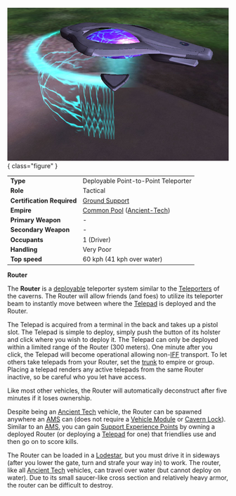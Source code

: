 ![Router](../images/Router.jpg){ class="figure" }

|                            |                                                                                                     |
| -------------------------- | --------------------------------------------------------------------------------------------------- |
| **Type**                   | Deployable Point-to-Point Teleporter                                                                |
| **Role**                   | Tactical                                                                                            |
| **Certification Required** | [Ground Support](../certifications/Ground_Support.md)                                               |
| **Empire**                 | [Common Pool](../terminology/Common_Pool.md) ([Ancient-Tech](../terminology/Ancient_Technology.md)) |
| **Primary Weapon**         | \-                                                                                                  |
| **Secondary Weapon**       | \-                                                                                                  |
| **Occupants**              | 1 (Driver)                                                                                          |
| **Handling**               | Very Poor                                                                                           |
| **Top speed**              | 60 kph (41 kph over water)                                                                          |

**Router**

The **Router** is a [deployable](../terminology/Deploy.md) teleporter system
similar to the [Teleporters](../terminology/Teleporter.md) of the caverns. The
Router will allow friends (and foes) to utilize its teleporter beam to instantly
move between where the [Telepad](../weapons/Telepad.md) is deployed and the
Router.

The Telepad is acquired from a terminal in the back and takes up a pistol slot.
The Telepad is simple to deploy, simply push the button of its holster and click
where you wish to deploy it. The Telepad can only be deployed within a limited
range of the Router (300 meters). One minute after you click, the Telepad will
become operational allowing non-[IFF](../terminology/IFF.md) transport. To let
others take telepads from your Router, set the [trunk](../terminology/Trunk.md)
to empire or group. Placing a telepad renders any active telepads from the same
Router inactive, so be careful who you let have access.

Like most other vehicles, the Router will automatically deconstruct after five
minutes if it loses ownership.

Despite being an [Ancient Tech](../terminology/Ancient_Technology.md) vehicle,
the Router can be spawned anywhere an [AMS](Advanced_Mobile_Station.md) can
(does not require a [Vehicle Module](../modules/Vehicle_Module.md) or
[Cavern Lock](../terminology/Cavern_Lock.md)). Similar to an
[AMS](Advanced_Mobile_Station.md), you can gain
[Support Experience Points](../terminology/Support_Experience_Points.md) by
owning a deployed Router (or deploying a [Telepad](../weapons/Telepad.md) for
one) that friendlies use and then go on to score kills.

The Router can be loaded in a [Lodestar](Lodestar.md), but you must drive it in
sideways (after you lower the gate, turn and strafe your way in) to work. The
router, like all [Ancient Tech](../terminology/Ancient_Technology.md) vehicles,
can travel over water (but cannot deploy on water). Due to its small saucer-like
cross section and relatively heavy armor, the router can be difficult to
destroy.
